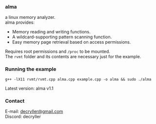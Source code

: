 ### alma
a linux memory analyzer.\
alma provides:
* Memory reading and writing functions.
* A wildcard-supporting pattern scanning function.
* Easy memory page retrieval based on access permissions.

Requires root permissions and `/proc` to be mounted.\
The `rvmt` folder and its contents are necessary just for the example.
### Running the example
```
g++ -lX11 rvmt/rvmt.cpp alma.cpp example.cpp -o alma && sudo ./alma
```
Latest version: alma v1.1
### Contact
E-mail: decryller@gmail.com\
Discord: decryller
